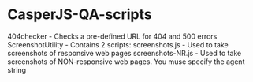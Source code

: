 # CasperJS-QA-scripts

404checker - Checks a pre-defined URL for 404 and 500 errors
ScreenshotUtility - Contains 2 scripts:
                      screenshots.js - Used to take screenshots of responsive web pages
                      screenshots-NR.js - Used to take screenshots of NON-responsive web pages.  You muse specify the agent string
